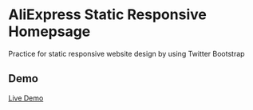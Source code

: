 # AliExpress Static Responsive Homepsage
Practice for static responsive website design by using Twitter Bootstrap

## Demo

<a target="_blank" href="https://tonywang.co.nz/AliExpress-static-html.github.io/">Live Demo</a>
